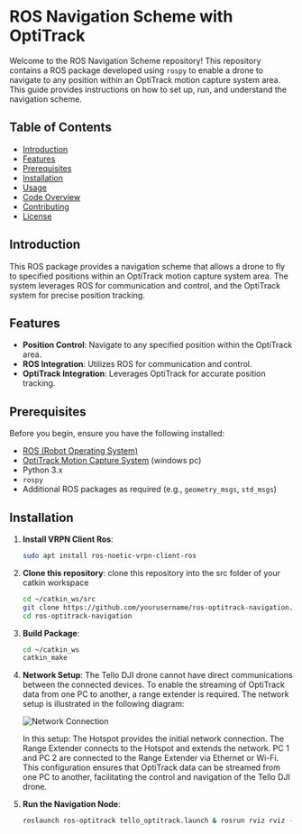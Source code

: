 # ROS Navigation Scheme with OptiTrack

Welcome to the ROS Navigation Scheme repository! This repository contains a ROS package developed using `rospy` to enable a drone to navigate to any position within an OptiTrack motion capture system area. This guide provides instructions on how to set up, run, and understand the navigation scheme.

## Table of Contents

- [Introduction](#introduction)
- [Features](#features)
- [Prerequisites](#prerequisites)
- [Installation](#installation)
- [Usage](#usage)
- [Code Overview](#code-overview)
- [Contributing](#contributing)
- [License](#license)

## Introduction

This ROS package provides a navigation scheme that allows a drone to fly to specified positions within an OptiTrack motion capture system area. The system leverages ROS for communication and control, and the OptiTrack system for precise position tracking.

## Features

- **Position Control**: Navigate to any specified position within the OptiTrack area.
- **ROS Integration**: Utilizes ROS for communication and control.
- **OptiTrack Integration**: Leverages OptiTrack for accurate position tracking.

## Prerequisites

Before you begin, ensure you have the following installed:

- [ROS (Robot Operating System)](http://www.ros.org/)
- [OptiTrack Motion Capture System](https://optitrack.com/) (windows pc)
- Python 3.x
- `rospy`
- Additional ROS packages as required (e.g., `geometry_msgs`, `std_msgs`)

## Installation

1. **Install VRPN Client Ros**:
    ```bash
    sudo apt install ros-noetic-vrpn-client-ros

2. **Clone this repository**:
    clone this repository into the src folder of your catkin workspace
   ```bash
   cd ~/catkin_ws/src
   git clone https://github.com/yourusername/ros-optitrack-navigation.git
   cd ros-optitrack-navigation

3. **Build Package**:
    ```bash
    cd ~/catkin_ws
    catkin_make

4. **Network Setup**:
    The Tello DJI drone cannot have direct communications between the connected devices. To enable the streaming of OptiTrack data from one PC to another, a range extender is required. The network setup is illustrated in the following diagram:

    ![Network Connection](network_diagram.jpg)

    In this setup:
    The Hotspot provides the initial network connection.
    The Range Extender connects to the Hotspot and extends the network.
    PC 1 and PC 2 are connected to the Range Extender via Ethernet or Wi-Fi.
    This configuration ensures that OptiTrack data can be streamed from one PC to another, facilitating the control and navigation of the Tello DJI drone.

5. **Run the Navigation Node**:
    ```bash
    roslaunch ros-optitrack tello_optitrack.launch & rosrun rviz rviz -f world